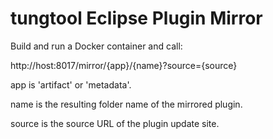 # tungtool Eclipse Plugin Mirror

Build and run a Docker container and call:

http://host:8017/mirror/{app}/{name}?source={source}

app is 'artifact' or 'metadata'.

name is the resulting folder name of the mirrored plugin.

source is the source URL of the plugin update site.
